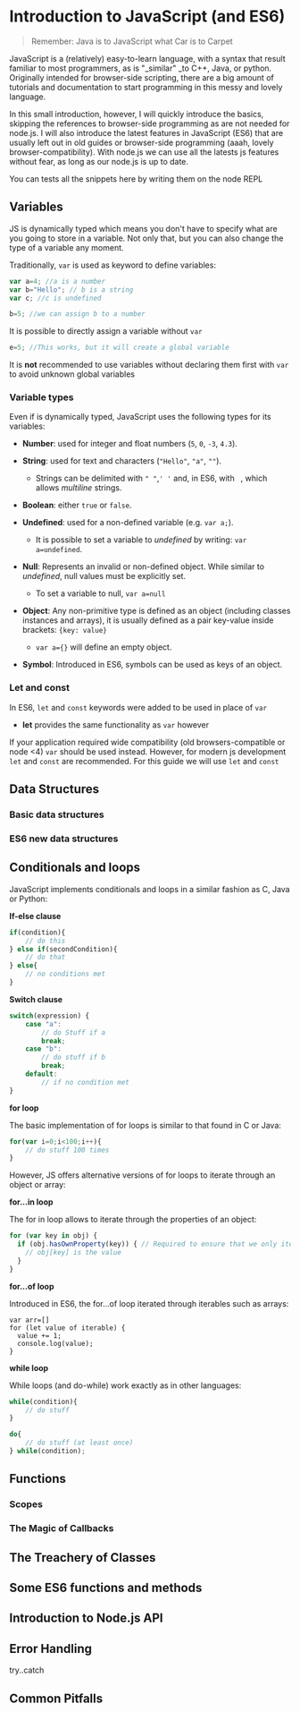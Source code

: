 # Introduction to JavaScript \(and ES6\)

> Remember: Java is to JavaScript what Car is to Carpet

JavaScript is a \(relatively\) easy-to-learn language, with a syntax that result familiar to most programmers, as is "\_similar" \_to C++, Java, or python. Originally intended for browser-side scripting, there are a big amount of tutorials and documentation to start programming in this messy and lovely language.

In this small introduction, however, I will quickly introduce the basics, skipping the references to browser-side programming as are not needed for node.js. I will also introduce the latest features in JavaScript \(ES6\) that are usually left out in old guides or browser-side programming \(aaah, lovely browser-compatibility\). With node.js we can use all the latests js features without fear, as long as our node.js is up to date.

You can tests all the snippets here by writing them on the node REPL

## Variables

JS is dynamically typed which means you don't have to specify what are you going to store in a variable. Not only that, but you can also change the type of a variable any moment.

Traditionally, `var` is used as keyword to define variables:

```js
var a=4; //a is a number
var b="Hello"; // b is a string
var c; //c is undefined

b=5; //we can assign b to a number
```

It is possible to directly assign a variable without `var`

```js
e=5; //This works, but it will create a global variable
```

It is **not** recommended to use variables without declaring them first with `var` to avoid unknown global variables

### Variable types

Even if is dynamically typed, JavaScript uses the following types for its variables:

* **Number**: used for integer and float numbers \(`5`, `0`, `-3`, `4.3`\).
* **String**: used for text and characters \(`"Hello"`, `"a"`, `""`\).
  * Strings can be delimited with `" "`,`' '` and, in ES6, with ` `, which allows _multiline_ strings.
* **Boolean**: either `true` or `false`.

* **Undefined**: used for a non-defined variable \(e.g. `var a;`\).

  * It is possible to set a variable to _undefined_ by writing: `var a=undefined`. 

* **Null**: Represents an invalid or non-defined object. While similar to _undefined_, null values must be explicitly set.

  * To set a variable to null, `var a=null`

* **Object**: Any non-primitive type is defined as an object \(including classes instances and arrays\), it is usually defined as a pair key-value inside brackets: `{key: value}`

  * `var a={}` will define an empty object.

* **Symbol**: Introduced in ES6, symbols can be used as keys of an object.

### Let and const

In ES6,  `let` and `const` keywords were added to be used in place of `var` 

* **let** provides the same functionality as `var` however

If your application required wide compatibility \(old browsers-compatible or node &lt;4\) `var` should be used instead. However, for modern js development `let` and `const` are recommended. For this guide we will use `let` and `const` 

## Data Structures

### Basic data structures

### ES6 new data structures

## Conditionals and loops

JavaScript implements conditionals and loops in a similar fashion as C, Java or Python:

**If-else clause**

```js
if(condition){
    // do this
} else if(secondCondition){
    // do that
} else{
    // no conditions met
}
```

**Switch clause**

```js
switch(expression) {
    case "a":
        // do Stuff if a
        break;
    case "b":
        // do stuff if b
        break;
    default:
        // if no condition met
}
```

**for loop**

The basic implementation of for loops is similar to that found in C or Java:

```js
for(var i=0;i<100;i++){
    // do stuff 100 times
}
```

However, JS offers alternative versions of for loops to iterate through an object or array:

**for...in loop**

The for in loop allows to iterate through the properties of an object:

```js
for (var key in obj) {
  if (obj.hasOwnProperty(key)) { // Required to ensure that we only iterate in the object properties, and not the parent
    // obj[key] is the value
  } 
}
```

**for...of loop**

Introduced in ES6, the for...of loop iterated through iterables such as arrays:

```
var arr=[]
for (let value of iterable) {
  value += 1;
  console.log(value);
}
```

**while loop**

While loops \(and do-while\) work exactly as in other languages:

```js
while(condition){
    // do stuff
}

do{
    // do stuff (at least once)
} while(condition);
```

## Functions

### Scopes

### The Magic of Callbacks

## The Treachery of Classes

## Some ES6 functions and methods

## Introduction to Node.js API

## Error Handling

try..catch

## Common Pitfalls



